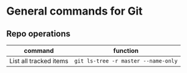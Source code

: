 # General commands for Git
## Repo operations
command | function
------- | -------
List all tracked items | ```git ls-tree -r master --name-only```
